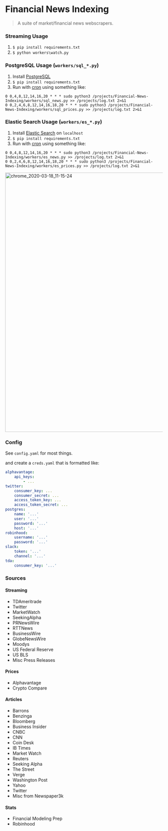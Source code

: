 # Financial News Indexing

> A suite of market/financial news webscrapers.

### Streaming Usage

1. `$ pip install requirements.txt`
2. `$ python workers\watch.py`

### PostgreSQL Usage (`workers/sql_*.py`)

1. Install [PostgreSQL](https://www.postgresql.org/download/)
2. `$ pip install requirements.txt`
3. Run with [cron](https://en.wikipedia.org/wiki/Cron) using something like:
```
0 0,4,8,12,14,16,20 * * * sudo python3 /projects/Financial-News-Indexing/workers/sql_news.py >> /projects/log.txt 2>&1
0 0,2,4,6,8,12,14,16,18,20 * * * sudo python3 /projects/Financial-News-Indexing/workers/sql_prices.py >> /projects/log.txt 2>&1
```

### Elastic Search Usage (`workers/es_*.py`)

1. Install [Elastic Search](https://www.elastic.co/) on `localhost`
2. `$ pip install requirements.txt`
3. Run with [cron](https://en.wikipedia.org/wiki/Cron) using something like:
```
0 0,4,8,12,14,16,20 * * * sudo python3 /projects/Financial-News-Indexing/workers/es_news.py >> /projects/log.txt 2>&1
0 0,2,4,6,8,12,14,16,18,20 * * * sudo python3 /projects/Financial-News-Indexing/workers/es_prices.py >> /projects/log.txt 2>&1
```

<img width="827" alt="chrome_2020-03-18_11-15-24" src="https://user-images.githubusercontent.com/6625384/76982365-c80ae200-6909-11ea-8704-b496434e1b3e.png">

### Config
See `config.yaml` for most things.

and create a `creds.yaml` that is formatted like:

```yaml
alphavantage:
    api_keys: 
        - ...
twitter:
    consumer_key: ...
    consumer_secret: ...
    access_token_key: ...
    access_token_secret: ...
postgres:
    name: '...'
    user: '...'
    password: '...'
    host: '...'
robinhood:
    username: '...'
    password: '...'
slack:
    token: '...'
    channel: '...'
tda:
    consumer_key: '...'
```

### Sources

#### Streaming

* TDAmeritrade
* Twitter
* MarketWatch
* SeekingAlpha
* PRNewsWire
* RTTNews
* BusinessWire
* GlobeNewsWire
* Moodys
* US Federal Reserve
* US BLS
* Misc Press Releases

#### Prices
* Alphavantage
* Crypto Compare

#### Articles
* Barrons
* Benzinga
* Bloomberg
* Business Insider
* CNBC
* CNN
* Coin Desk
* IB Times
* Market Watch
* Reuters
* Seeking Alpha
* The Street
* Verge
* Washington Post
* Yahoo
* Twitter
* Misc from Newspaper3k

#### Stats
* Financial Modeling Prep
* Robinhood